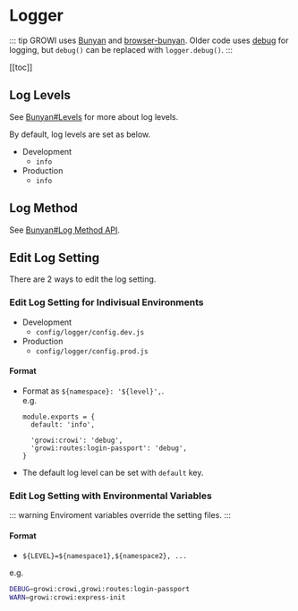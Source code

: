 # Logger

::: tip
GROWI uses [Bunyan](https://github.com/trentm/node-bunyan) and [browser-bunyan](https://github.com/philmander/browser-bunyan).
Older code uses [debug](https://www.npmjs.com/package/debug) for logging, but `debug()` can be replaced with `logger.debug()`.
:::

[[toc]]

## Log Levels

See [Bunyan#Levels](https://github.com/trentm/node-bunyan#levels) for more about log levels.

By default, log levels are set as below.

* Development
  * `info`
* Production
  * `info`

## Log Method

See [Bunyan#Log Method API](https://github.com/trentm/node-bunyan#log-method-api).

## Edit Log Setting

There are 2 ways to edit the log setting.

### Edit Log Setting for Indivisual Environments

* Development
  * `config/logger/config.dev.js`
* Production
  * `config/logger/config.prod.js`

#### Format
* Format as `${namespace}: '${level}',`.  
    e.g.
    ```javascript{4,5}
    module.exports = {
      default: 'info',

      'growi:crowi': 'debug',
      'growi:routes:login-passport': 'debug',
    }
    ```
* The default log level can be set with `default` key.

### Edit Log Setting with Environmental Variables

::: warning
Enviroment variables override the setting files.
:::

#### Format

* `${LEVEL}=${namespace1},${namespace2}, ...`

e.g.
```bash
DEBUG=growi:crowi,growi:routes:login-passport
WARN=growi:crowi:express-init
```